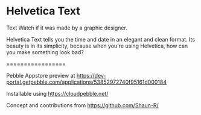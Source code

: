 Helvetica Text
=================

Text Watch if it was made by a graphic designer.

Helvetica Text tells you the time and date in an elegant and clean format. Its beauty is in its simplicity, because when you're using Helvetica, how can you make something look bad?

=================

Pebble Appstore preview at https://dev-portal.getpebble.com/applications/53852972740f95161d000184

Installable using https://cloudpebble.net/

Concept and contributions from https://github.com/Shaun-R/